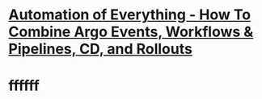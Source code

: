 # [Automation of Everything - How To Combine Argo Events, Workflows & Pipelines, CD, and Rollouts](https://youtu.be/XNXJtxkUKeY)
# ffffff
